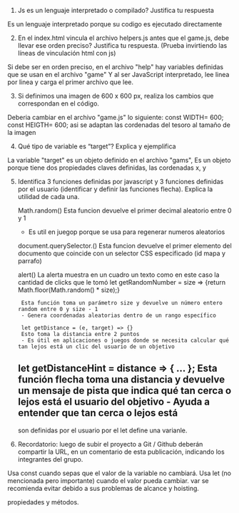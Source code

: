 1. Js es un lenguaje interpretado o compilado? Justifica tu respuesta

Es un lenguaje interpretado porque su codigo es ejecutado directamente



2. En el index.html vincula el archivo helpers.js antes que el game.js, debe llevar ese orden preciso? Justifica tu respuesta. (Prueba invirtiendo las líneas de vinculación html con js)

Si debe ser en orden preciso, en el archivo "help"  hay variables definidas que se usan en el archivo "game" Y al ser JavaScript interpretado, lee linea por linea y carga el primer archivo que lee.



3. Si definimos una imagen de 600 x 600 px, realiza los cambios que correspondan en el código.

Deberia cambiar en el archivo "game.js" lo siguiente:
      const WIDTH= 600;
      const HEIGTH= 600;
    asi se adaptan las cordenadas del tesoro al tamaño de la imagen
     

4. Qué tipo de variable es “target”? Explica y ejemplifica

La variable   "target" es un objeto definido en el archivo "gams",  Es un objeto porque tiene dos propiedades claves definidas, las cordenadas x, y


5. Identifica 3 funciones definidas por javascript y 3 funciones definidas por el usuario (identificar y definir las funciones flecha). Explica la utilidad de cada una.

    Math.random()
     Esta funcion devuelve el primer decimal aleatorio entre 0 y 1
     - Es util en juegop porque  se usa para regenerar numeros aleatorios 
    
    document.querySelector.()
     Esta funcion devuelve el primer elemento del documento que coincide con un selector CSS especificado (id mapa y parrafo)
    
    alert()
     La alerta muestra en un cuadro un texto como en este caso la cantidad de clicks que le tomó 
    let getRandomNumber = size => {return Math.floor(Math.random() * size);}

        Esta función toma un parámetro size y devuelve un número entero random entre 0 y size - 1
        - Genera coordenadas aleatorias dentro de un rango específico

        let getDistance = (e, target) => {}
        Esto toma la distancia entre 2 puntos
        - Es útil en aplicaciones o juegos donde se necesita calcular qué tan lejos está un clic del usuario de un objetivo

    let getDistanceHint = distance => { ... };
       Esta función flecha toma una distancia y devuelve un mensaje de pista que indica qué tan cerca o lejos está el usuario del objetivo
       - Ayuda a entender que tan cerca o lejos está
     -

     son definidas por el usuario por el let define una varianle. 
6. Recordatorio: luego de subir el proyecto a Git / Github deberán compartir la URL, en un comentario de esta publicación, indicando los integrantes del grupo.


Usa const cuando sepas que el valor de la variable no cambiará.
Usa let (no mencionada pero importante) cuando el valor pueda cambiar.
var se recomienda evitar debido a sus problemas de alcance y hoisting.



propiedades y métodos.
